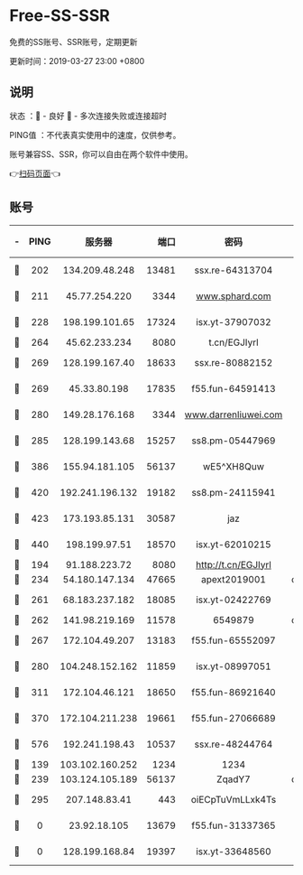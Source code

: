 # Free-SS-SSR

免费的SS账号、SSR账号，定期更新

更新时间：2019-03-27 23:00 +0800

## 说明

状态     ：🙂 - 良好 🙁 - 多次连接失败或连接超时

PING值   ：不代表真实使用中的速度，仅供参考。

账号兼容SS、SSR，你可以自由在两个软件中使用。

👉[扫码页面](https://liesauer.github.io/Free-SS-SSR/)👈

## 账号

|-|PING|服务器|端口|密码|加密方式|区域|
|:----:|:----:|:-----:|-----:|:----:|:----:|:----:|
|🙂|202|134.209.48.248|13481|ssx.re-64313704|aes-256-cfb|US|
|🙂|211|45.77.254.220|3344|www.sphard.com|aes-256-cfb|SG|
|🙂|228|198.199.101.65|17324|isx.yt-37907032|aes-256-cfb|US|
|🙂|264|45.62.233.234|8080|t.cn/EGJIyrl|rc4-md5|CA|
|🙂|269|128.199.167.40|18633|ssx.re-80882152|aes-256-cfb|SG|
|🙂|269|45.33.80.198|17835|f55.fun-64591413|aes-256-cfb|US|
|🙂|280|149.28.176.168|3344|www.darrenliuwei.com|aes-256-cfb|AU|
|🙂|285|128.199.143.68|15257|ss8.pm-05447969|aes-256-cfb|SG|
|🙂|386|155.94.181.105|56137|wE5^XH8Quw|aes-256-cfb|US|
|🙂|420|192.241.196.132|19182|ss8.pm-24115941|aes-256-cfb|US|
|🙂|423|173.193.85.131|30587|jaz|aes-256-cfb|US|
|🙂|440|198.199.97.51|18570|isx.yt-62010215|aes-256-cfb|US|
|🙂|194|91.188.223.72|8080|http://t.cn/EGJIyrl|rc4-md5|RU|
|🙂|234|54.180.147.134|47665|apext2019001|chacha20|KR|
|🙂|261|68.183.237.182|18085|isx.yt-02422769|aes-256-cfb|SG|
|🙂|262|141.98.219.169|11578|6549879|chacha20|US|
|🙂|267|172.104.49.207|13183|f55.fun-65552097|aes-256-cfb|SG|
|🙂|280|104.248.152.162|11859|isx.yt-08997051|aes-256-cfb|SG|
|🙂|311|172.104.46.121|18650|f55.fun-86921640|aes-256-cfb|SG|
|🙂|370|172.104.211.238|19661|f55.fun-27066689|aes-256-cfb|US|
|🙂|576|192.241.198.43|10537|ssx.re-48244764|aes-256-cfb|US|
|🙁|139|103.102.160.252|1234|1234|rc4-md5|JP|
|🙁|239|103.124.105.189|56137|ZqadY7|chacha20|US|
|🙁|295|207.148.83.41|443|oiECpTuVmLLxk4Ts|aes-256-cfb|AU|
|🙁|0|23.92.18.105|13679|f55.fun-31337365|aes-256-cfb|US|
|🙁|0|128.199.168.84|19397|isx.yt-33648560|aes-256-cfb|SG|
